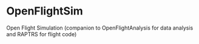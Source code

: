 # OpenFlightSim
Open Flight Simulation (companion to OpenFlightAnalysis for data analysis and RAPTRS for flight code)
